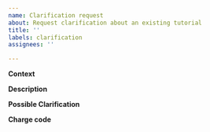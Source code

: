 ```yaml
---
name: Clarification request
about: Request clarification about an existing tutorial
title: ''
labels: clarification
assignees: ''

---
```


**Context**
<!-- Please list which Jupyter Notebook (and which cell, if possible) needs clarifying. -->

**Description**
<!-- Please describe what topic needs clarification. -->

**Possible Clarification**
<!-- If possible, please detail how you would clarify this topic. -->

**Charge code**
<!-- If you are at NREL and clarifying this topic is urgent, please provide a charge code for our time. -->
